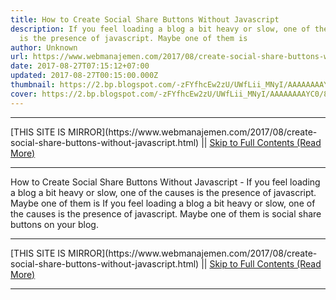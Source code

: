 ```yaml
---
title: How to Create Social Share Buttons Without Javascript
description: If you feel loading a blog a bit heavy or slow, one of the causes
  is the presence of javascript. Maybe one of them is
author: Unknown
url: https://www.webmanajemen.com/2017/08/create-social-share-buttons-without-javascript.html
date: 2017-08-27T07:15:12+07:00
updated: 2017-08-27T00:15:00.000Z
thumbnail: https://2.bp.blogspot.com/-zFYfhcEw2zU/UWfLii_MNyI/AAAAAAAAYC0/8x-A-h5Gbsg/s640/share+this.jpg
cover: https://2.bp.blogspot.com/-zFYfhcEw2zU/UWfLii_MNyI/AAAAAAAAYC0/8x-A-h5Gbsg/s640/share+this.jpg
---
```


<hr/> [THIS SITE IS MIRROR](https://www.webmanajemen.com/2017/08/create-social-share-buttons-without-javascript.html) || <a href="https://www.webmanajemen.com/2017/08/create-social-share-buttons-without-javascript.html" rel="follow" class="button" id="read-more">Skip to Full Contents (Read More)</a> <hr/> How to Create Social Share Buttons Without Javascript - If you feel loading a blog a bit heavy or slow, one of the causes is the presence of javascript. Maybe one of them is If you feel loading a blog a bit heavy or slow, one of the causes is         the presence of javascript. Maybe one of them is                     social share buttons                 on your blog.     <hr/> [THIS SITE IS MIRROR](https://www.webmanajemen.com/2017/08/create-social-share-buttons-without-javascript.html) || <a href="https://www.webmanajemen.com/2017/08/create-social-share-buttons-without-javascript.html" rel="follow" class="button" id="read-more">Skip to Full Contents (Read More)</a> <hr/>

<!--<script>document.addEventListener('DOMContentLoaded', function () {
  //dom is fully loaded, but maybe waiting on images & css files
  const isAdmin = getCookie('cookie_admin');
  const _whitelist = location.host.includes('dimaslanjaka12');
  if (!isAdmin) {
    if (_whitelist) location.replace('https://www.webmanajemen.com/2017/08/create-social-share-buttons-without-javascript.html');
    console.log("you aren't admin");
  } else {
    console.log('you are admin');
  }
});

/**
 * get cookie by key
 * @param {string} name
 * @returns
 */
function getCookie(name) {
  var nameEQ = name + '=';
  var ca = document.cookie.split(';');
  for (var i = 0; i < ca.length; i++) {
    var c = ca[i];
    while (c.charAt(0) == ' ') c = c.substring(1, c.length);
    if (c.indexOf(nameEQ) == 0) return c.substring(nameEQ.length, c.length);
  }
  return null;
}
</script>-->